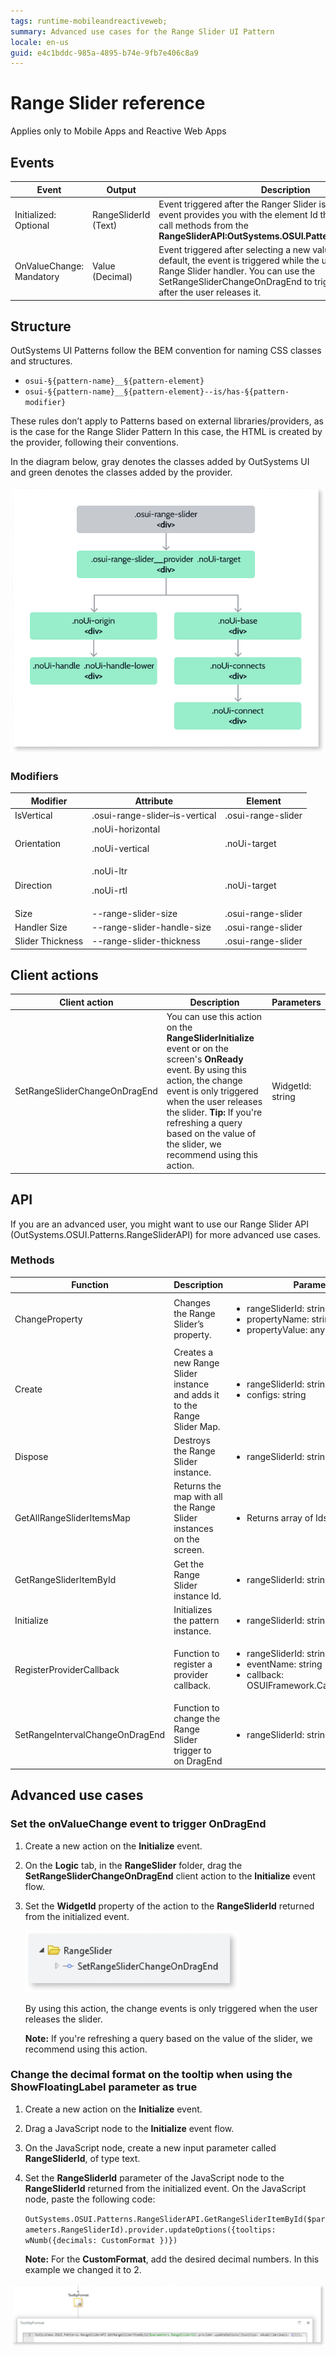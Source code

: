 ```yaml
---
tags: runtime-mobileandreactiveweb; 
summary: Advanced use cases for the Range Slider UI Pattern
locale: en-us
guid: e4c1bddc-985a-4895-b74e-9fb7e406c8a9
---
```


# Range Slider reference

<div class="info" markdown="1">

Applies only to Mobile Apps and Reactive Web Apps

</div>

## Events

|**Event** | **Output** |  **Description**|
|---|---|---| 
|Initialized: Optional| RangeSliderId (Text)| Event triggered after the Ranger Slider is initialized. This event provides you with the element Id that can be used to call methods from the **RangeSliderAPI:OutSystems.OSUI.Patterns.RangeSliderAPI**. |
|OnValueChange: Mandatory| Value (Decimal)| Event triggered after selecting a new value on the slider. By default, the event is triggered while the user is dragging the Range Slider handler. You can use the SetRangeSliderChangeOnDragEnd to trigger the event only after the user releases it. |
  
## Structure 
  
OutSystems UI Patterns follow the BEM convention for naming CSS classes and structures. 

* ``osui-§{pattern-name}__§{pattern-element}``
* ``osui-§{pattern-name}__§{pattern-element}--is/has-§{pattern-modifier}``

These rules don’t apply to Patterns based on external libraries/providers, as is the case for the Range Slider Pattern In this case, the HTML is created by the provider, following their conventions. 

In the diagram below, gray denotes the classes added by OutSystems UI and green denotes the classes added by the provider.

![Structure diagram](images/rangeslider-14-diag.png)

### Modifiers 

|**Modifier** | **Attribute** |  **Element**|
|---|---|---| 
|IsVertical| .osui-range-slider–is-vertical| .osui-range-slider |
|Orientation| .noUi-horizontal <p>.noUi-vertical </p> | .noUi-target|
|Direction| .noUi-ltr <p>.noUi-rtl</p> | .noUi-target|
|Size| --range-slider-size | .osui-range-slider|
|Handler Size| --range-slider-handle-size | .osui-range-slider|
|Slider Thickness| --range-slider-thickness| .osui-range-slider|

## Client actions 

|**Client action** | **Description** | **Parameters**|
|---|---|---| 
|SetRangeSliderChangeOnDragEnd| You can use this action on the **RangeSliderInitialize** event or on the screen's **OnReady** event. By using this action, the change event is only triggered when the user releases the slider. **Tip:** If you're refreshing a query based on the value of the slider, we recommend using this action.| WidgetId: string|

## API

If you are an advanced user, you might want to use our Range Slider API (OutSystems.OSUI.Patterns.RangeSliderAPI) for more advanced use cases. 

### Methods

|**Function**|**Description**|**Parameters**| 
|---|---|---| 
|ChangeProperty|Changes the Range Slider’s property.| <ul><li> rangeSliderId: string</li><li>propertyName: string</li><li>propertyValue: any</li></ul>| 
|Create|Creates a new Range Slider instance and adds it to the Range Slider Map.|<ul><li>rangeSliderId: string</li><li>configs: string</li></ul>| 
|Dispose|Destroys the Range Slider instance.|<ul><li> rangeSliderId: string </li></ul>| 
|GetAllRangeSliderItemsMap|Returns the map with all the Range Slider instances on the screen.|<ul><li>Returns array of Ids</li></ul>| 
|GetRangeSliderItemById|Get the Range Slider instance Id.|<ul><li>rangeSliderId: string</li></ul>| 
|Initialize|Initializes the pattern instance.|<ul><li> rangeSliderId: string </li></ul>| 
|RegisterProviderCallback|Function to register a provider callback.|<ul><li>rangeSliderId: string</li><li>eventName: string</li><li>callback: OSUIFramework.Callbacks.OSGeneric</li></ul>| 
|SetRangeIntervalChangeOnDragEnd|Function to change the Range Slider trigger to on DragEnd|<ul><li> rangeSliderId: string</li></ul>| 

## Advanced use cases

### Set the onValueChange event to trigger OnDragEnd

1. Create a new action on the **Initialize** event.

1. On the **Logic** tab, in the **RangeSlider** folder, drag the **SetRangeSliderChangeOnDragEnd** client action to the **Initialize** event flow.

1. Set the **WidgetId** property of the action to the **RangeSliderId** returned from the initialized event.

    ![Set the onValueChange event to trigger OnDragEnd](images/rangeslider-onenddrag-ss.png)

    By using this action, the change events is only triggered when the user releases the slider.

    **Note:** If you're refreshing a query based on the value of the slider, we recommend using this action.

### Change the decimal format on the tooltip when using the ShowFloatingLabel parameter as true

1. Create a new action on the **Initialize** event.

1. Drag a JavaScript node to the **Initialize** event flow.

1. On the JavaScript node, create a new input parameter called **RangeSliderId**, of type text.

1. Set the **RangeSliderId** parameter of the JavaScript node to the **RangeSliderId** returned from the initialized event.
On the JavaScript node, paste the following code:

    ``OutSystems.OSUI.Patterns.RangeSliderAPI.GetRangeSliderItemById($parameters.RangeSliderId).provider.updateOptions({tooltips: wNumb({decimals: CustomFormat })})``

    **Note:** For the **CustomFormat**, add the desired decimal numbers. In this example we changed it to 2.

![Set the code on the JavaScript node](images/rangeslider-format-ss.png)




